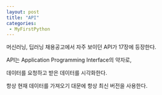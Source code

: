 ```yaml
---
layout: post
title: "API"
categories:
 - MyFirstPython
---
```


머신러닝, 딥러닝 채용공고에서 자주 보이던 API가 17장에 등장한다.

API는 Application Programming Interface의 약자로,

데이터를 요청하고 받은 데이터를 시각화한다.

항상 현재 데이터를 가져오기 대문에 항상 최신 버전을 사용한다.
